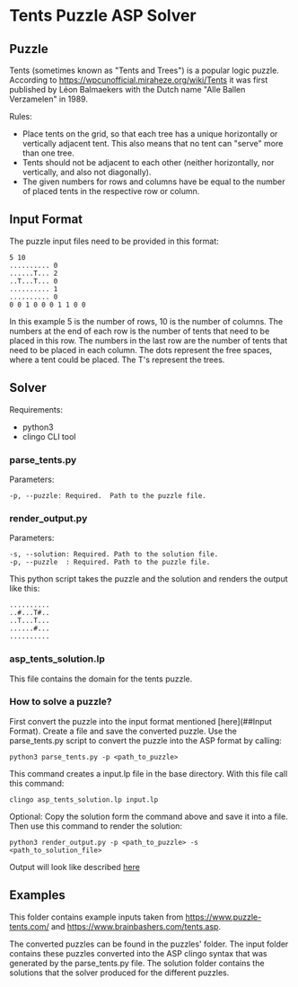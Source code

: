 # Tents Puzzle ASP Solver

## Puzzle
Tents (sometimes known as "Tents and Trees") is a popular logic puzzle. According to https://wpcunofficial.miraheze.org/wiki/Tents it was first published by Léon Balmaekers with the Dutch name "Alle Ballen Verzamelen" in 1989.

Rules:

* Place tents on the grid, so that each tree has a unique horizontally or vertically adjacent tent. This also means that no tent can "serve" more than one tree.
* Tents should not be adjacent to each other (neither horizontally, nor vertically, and also not diagonally).
* The given numbers for rows and columns have be equal to the number of placed tents in the respective row or column.


## Input Format
The puzzle input files need to be provided in this format:
```
5 10
.......... 0
......T... 2
..T...T... 0
.......... 1
.......... 0
0 0 1 0 0 0 1 1 0 0
```
In this example 5 is the number of rows, 10 is the number of columns. The numbers at the end of each row is the number 
of tents that need to be placed in this row. The numbers in the last row are the number of tents that need to be placed
in each column. The dots represent the free spaces, where a tent could be placed. The T's represent the trees.

## Solver
Requirements:
* python3
* clingo CLI tool

### parse_tents.py
Parameters:
```
-p, --puzzle: Required.  Path to the puzzle file.
```

### render_output.py
Parameters:
```
-s, --solution: Required. Path to the solution file.
-p, --puzzle  : Required. Path to the puzzle file.
```

This python script takes the puzzle and the solution and renders the output like this:
```
..........
..#...T#..
..T...T...
......#...
..........
```
### asp_tents_solution.lp
This file contains the domain for the tents puzzle.

### How to solve a puzzle?

First convert the puzzle into the input format mentioned [here](##Input Format). Create a file and save the converted puzzle.
Use the parse_tents.py script to convert the puzzle into the ASP format by calling:

```shell
python3 parse_tents.py -p <path_to_puzzle>
```
This command creates a input.lp file in the base directory. With this file call this command:

```shell
clingo asp_tents_solution.lp input.lp
```

Optional:
Copy the solution form the command above and save it into a file. Then use this command to render the solution:

```shell
python3 render_output.py -p <path_to_puzzle> -s <path_to_solution_file>
```

Output will look like described [here](###render_output.py)

## Examples

This folder contains example inputs taken from https://www.puzzle-tents.com/ and https://www.brainbashers.com/tents.asp.

The converted puzzles can be found in the puzzles' folder. The input folder contains these puzzles converted into the ASP clingo syntax that was generated by the parse_tents.py file. The solution folder contains the solutions that the solver produced for the different puzzles.
